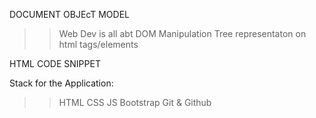DOCUMENT OBJEcT MODEL

>> Web Dev is all abt DOM Manipulation
>> Tree representaton on html tags/elements

HTML CODE SNIPPET 
        <!DOCTYPE html>
        <html lang="en">
        <head>
            <meta charset="UTF-8" />
            <meta name="viewport" content="width=device-width, initial-scale=1.0" />
            <title>Tasky Application</title>
            <link rel="stylesheet" href="index.css" />
        </head>
        <body>
            <script src="index.js"></script>
        </body>
        </html>

Stack for the Application:
>> HTML
>> CSS
>> JS
>> Bootstrap
>> Git & Github
 